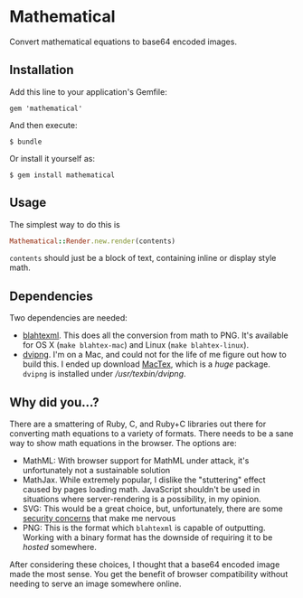 # Mathematical

Convert mathematical equations to base64 encoded images.

## Installation

Add this line to your application's Gemfile:

    gem 'mathematical'

And then execute:

    $ bundle

Or install it yourself as:

    $ gem install mathematical

## Usage

The simplest way to do this is

``` ruby
Mathematical::Render.new.render(contents)
```

`contents` should just be a block of text, containing inline or display style math.

## Dependencies

Two dependencies are needed:

* [blahtexml](https://github.com/gvanas/blahtexml). This does all the conversion
from math to PNG. It's available for OS X (`make blahtex-mac`) and Linux (`make blahtex-linux`).
* [dvipng](http://sourceforge.net/projects/dvipng/). I'm on a Mac, and could not
for the life of me figure out how to build this. I ended up download [MacTex](https://www.tug.org/mactex/),
which is a *huge* package. `dvipng` is installed under */usr/texbin/dvipng*.

## Why did you...?

There are a smattering of Ruby, C, and Ruby+C libraries out there for converting
math equations to a variety of formats. There needs to be a sane way to show math
equations in the browser. The options are:

* MathML: With browser support for MathML under attack, it's unfortunately not a sustainable
solution
* MathJax. While extremely popular, I dislike the "stuttering" effect caused by
pages loading math. JavaScript shouldn't be used in situations where server-rendering
is a possibility, in my opinion.
* SVG: This would be a great choice, but, unfortunately, there are some [security concerns](http://www.hgi.ruhr-uni-bochum.de/media/hgi/veroeffentlichungen/2011/10/19/svgSecurity-ccs11.pdf)
that make me nervous
* PNG: This is the format which `blahtexml` is capable of outputting. Working
with a binary format has the downside of requiring it to be *hosted* somewhere.

After considering these choices, I thought that a base64 encoded image made
the most sense. You get the benefit of browser compatibility without needing
to serve an image somewhere online.

